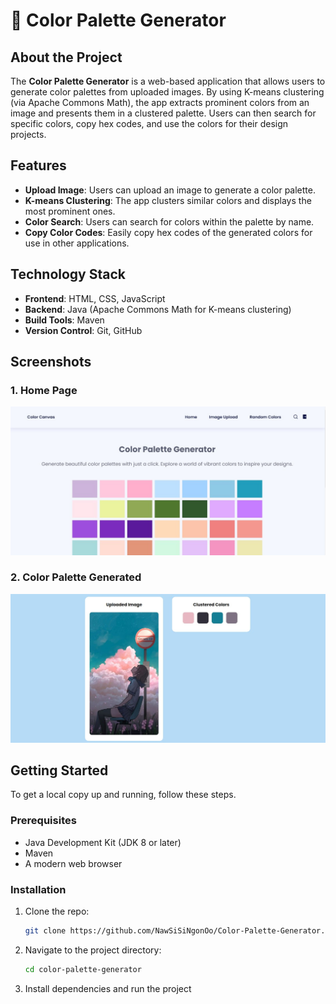 # 🎨 Color Palette Generator

## About the Project

The **Color Palette Generator** is a web-based application that allows users to generate color palettes from uploaded images. By using K-means clustering (via Apache Commons Math), the app extracts prominent colors from an image and presents them in a clustered palette. Users can then search for specific colors, copy hex codes, and use the colors for their design projects.

## Features
- **Upload Image**: Users can upload an image to generate a color palette.
- **K-means Clustering**: The app clusters similar colors and displays the most prominent ones.
- **Color Search**: Users can search for colors within the palette by name.
- **Copy Color Codes**: Easily copy hex codes of the generated colors for use in other applications.

## Technology Stack
- **Frontend**: HTML, CSS, JavaScript
- **Backend**: Java (Apache Commons Math for K-means clustering)
- **Build Tools**: Maven
- **Version Control**: Git, GitHub

## Screenshots
### 1. Home Page
![Home Page](https://github.com/NawSiSiNgonOo/Color-Palette-Generator/blob/main/Home%20Page.jpg)

### 2. Color Palette Generated
![Palette Generated](https://github.com/NawSiSiNgonOo/Color-Palette-Generator/blob/main/Clustered%20colors.jpg)

## Getting Started

To get a local copy up and running, follow these steps.

### Prerequisites

- Java Development Kit (JDK 8 or later)
- Maven
- A modern web browser

### Installation

1. Clone the repo:
   ```bash
   git clone https://github.com/NawSiSiNgonOo/Color-Palette-Generator.git

2. Navigate to the project directory:
   ```bash
   cd color-palette-generator

3. Install dependencies and run the project
  
